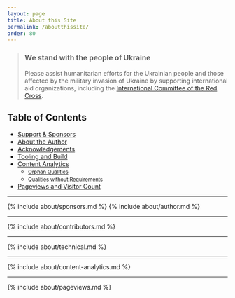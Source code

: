 ```yaml
---
layout: page
title: About this Site
permalink: /aboutthissite/
order: 80
---
```

<div class="ua-background" markdown="1">

>### We stand with the people of Ukraine <span class="ua-text"><i class="fas fa-heart"></i></span><span class="ua-size"><i class="fas fa-heart beat heart"></i></span>
> Please assist humanitarian efforts for the Ukrainian people and those affected by the military invasion of Ukraine by supporting international aid organizations, including the [International Committee of the Red Cross](https://www.icrc.org/en).
</div>

## Table of Contents

- [Support & Sponsors](#sponsors)
- [About the Author](#about-author)
- [Acknowledgements](#acknowledgements)
- [Tooling and Build](#tooling)
- [Content Analytics](#analytics) 
   - <small>[Orphan Qualities](#orphanqualities)</small>
   - <small>[Qualities without Requirements](#qualitieswithoutrequirements)</small>
- [Pageviews and Visitor Count](#site-statistics)

---

{% include about/sponsors.md %}
{% include about/author.md %}

---

{% include about/contributors.md %}

---

{% include about/technical.md %}

---

{% include about/content-analytics.md %}

---

{% include about/pageviews.md %}
